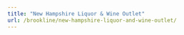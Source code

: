```yaml
---
title: "New Hampshire Liquor & Wine Outlet"
url: /brookline/new-hampshire-liquor-and-wine-outlet/
---
```

